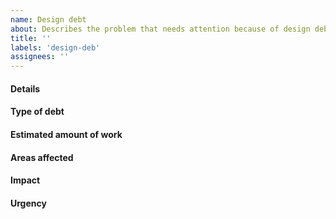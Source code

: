 ```yaml
---
name: Design debt
about: Describes the problem that needs attention because of design debt 
title: ''
labels: 'design-deb'
assignees: ''
---
```

<!-- Add this issue to the 'Design debt' column of the 'Design priorities' GitHub project -->

#### Details <!-- Describe the problem and why it is important to solve it, point to external resources -->

#### Type of debt
<!--
- Structural - slows down the design and development teams’ work. It can be defined as the absence of the underlying structure and processes
- UX - inconsistent experiences throughout the product that negatively impacts the learnability and integrity of the flow
- Visual - focused on inconsistent graphical aspects of the interface like shapes, colors, etc. -->

#### Estimated amount of work
<!-- Include all product, design and engeneering effort. Use t-shirt sizes:
- XS -  1 day,
- S - up to 1 week
- M - up to a month
- L - 1-2 months
- XL - couple months (should be divided into smaller chunks) -->

#### Areas affected <!-- Lists the areas of the app affected by the change -->

#### Impact <!-- Expalins impact on customers, team, revenue etc. -->

#### Urgency <!-- How soon it needs to be taken care of -->
